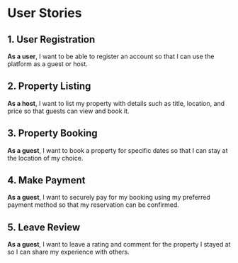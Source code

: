 # User Stories

## 1. User Registration
**As a user**, I want to be able to register an account so that I can use the platform as a guest or host.

## 2. Property Listing
**As a host**, I want to list my property with details such as title, location, and price so that guests can view and book it.

## 3. Property Booking
**As a guest**, I want to book a property for specific dates so that I can stay at the location of my choice.

## 4. Make Payment
**As a guest**, I want to securely pay for my booking using my preferred payment method so that my reservation can be confirmed.

## 5. Leave Review
**As a guest**, I want to leave a rating and comment for the property I stayed at so I can share my experience with others.

